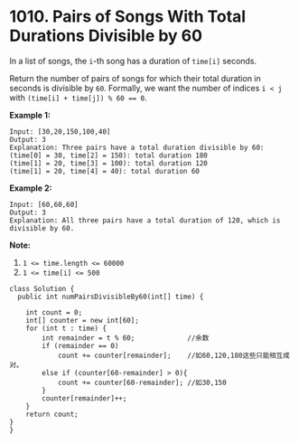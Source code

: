 # 1010. Pairs of Songs With Total Durations Divisible by 60



In a list of songs, the `i`-th song has a duration of `time[i]` seconds. 

Return the number of pairs of songs for which their total duration in seconds is divisible by `60`.  Formally, we want the number of indices `i < j` with `(time[i] + time[j]) % 60 == 0`.

**Example 1:**

```text
Input: [30,20,150,100,40]
Output: 3
Explanation: Three pairs have a total duration divisible by 60:
(time[0] = 30, time[2] = 150): total duration 180
(time[1] = 20, time[3] = 100): total duration 120
(time[1] = 20, time[4] = 40): total duration 60
```

**Example 2:**

```text
Input: [60,60,60]
Output: 3
Explanation: All three pairs have a total duration of 120, which is divisible by 60.
```

**Note:**

1. `1 <= time.length <= 60000`
2. `1 <= time[i] <= 500`

```text
class Solution {
  public int numPairsDivisibleBy60(int[] time) {

    int count = 0;
    int[] counter = new int[60];
    for (int t : time) {
        int remainder = t % 60;             //余数
        if (remainder == 0) 
            count += counter[remainder];    //如60,120,180这些只能相互成对。
        else if (counter[60-remainder] > 0){
            count += counter[60-remainder]; //如30,150
        }
        counter[remainder]++;
    }
    return count;
}
}
```

